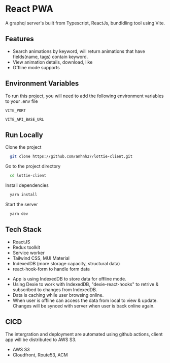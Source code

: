 # React PWA

A graphql server's built from Typescript, ReactJs, bundldling tool using Vite.

## Features

- Search animations by keyword, will return animations that have fields(name, tags) contain keyword.
- View animation details, download, like
- Offline mode supports

## Environment Variables

To run this project, you will need to add the following environment variables to your .env file

`VITE_PORT`

`VITE_API_BASE_URL`

## Run Locally

Clone the project

```bash
  git clone https://github.com/anhnh27/lottie-client.git
```

Go to the project directory

```bash
  cd lottie-client
```

Install dependencies

```bash
  yarn install
```

Start the server

```bash
  yarn dev
```

## Tech Stack

- ReactJS
- Redux toolkit
- Service worker
- Tailwind CSS, MUI Material
- IndexedDB (more storage capacity, structural data)
- react-hook-form to handle form data

* App is using IndexedDB to store data for offline mode.
* Using Dexie to work with IndexedDB, "dexie-react-hooks" to retrive & subscribed to changes from IndexedDB.
* Data is caching while user browsing online.
* When user is offline can access the data from local to view & update. Changes will be synced with server when user is back online again.

## CICD

The intergration and deployment are automated using github actions, client app will be distributed to AWS S3.

- AWS S3
- Cloudfront, Route53, ACM
